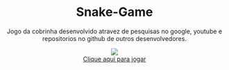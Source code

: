 # <div align="center"> Snake-Game</div>

<div align="center"> <p> Jogo da cobrinha desenvolvido atravez de pesquisas no google, youtube e repositorios no github de outros desenvolvedores.</p></div>

<div align="center">  <img src="https://user-images.githubusercontent.com/103068974/229660403-8239478d-7e9b-413d-b15d-0d0a02d2655a.png"> </div>

<div align="center"> <a href="https://kaiki-oliveira.github.io/Snake-Game/" target="_blank">Clique aqui para jogar</a> </div>





